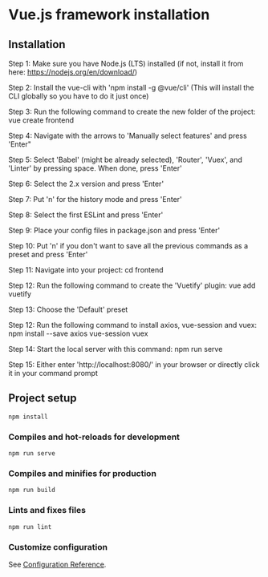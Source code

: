 # Vue.js framework installation 

## Installation

Step 1: Make sure you have Node.js (LTS) installed (if not, install it from here: https://nodejs.org/en/download/)

Step 2: Install the vue-cli with 'npm install -g @vue/cli' (This will install the CLI globally so you have to do it just once)

Step 3: Run the following command to create the new folder of the project: vue create frontend

Step 4: Navigate with the arrows to 'Manually select features' and press 'Enter"

Step 5: Select 'Babel' (might be already selected), 'Router', 'Vuex', and 'Linter' by pressing space. When done, press 'Enter'

Step 6: Select the 2.x version and press 'Enter'

Step 7: Put 'n' for the history mode and press 'Enter'

Step 8: Select the first ESLint and press 'Enter'

Step 9: Place your config files in package.json and press 'Enter'

Step 10: Put 'n' if you don't want to save all the previous commands as a preset and press 'Enter'

Step 11: Navigate into your project: cd frontend

Step 12: Run the following command to create the 'Vuetify' plugin: vue add vuetify

Step 13: Choose the 'Default' preset

Step 12: Run the following command to install axios, vue-session and vuex: npm install --save axios vue-session vuex

Step 14: Start the local server with this command: npm run serve

Step 15: Either enter 'http://localhost:8080/' in your browser or directly click it in your command prompt

## Project setup
```
npm install
```

### Compiles and hot-reloads for development
```
npm run serve
```

### Compiles and minifies for production
```
npm run build
```

### Lints and fixes files
```
npm run lint
```

### Customize configuration
See [Configuration Reference](https://cli.vuejs.org/config/).
